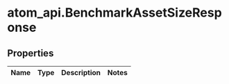 # atom_api.BenchmarkAssetSizeResponse

## Properties
Name | Type | Description | Notes
------------ | ------------- | ------------- | -------------


